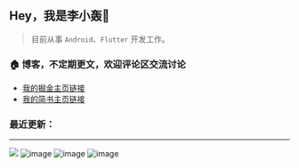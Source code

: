 ## Hey，我是李小轰🔅

> 目前从事 `Android`、`Flutter` 开发工作。

### 🏠 博客，不定期更文，欢迎评论区交流讨论

+ [我的掘金主页链接](https://juejin.cn/user/3157453124930039) 
+ [我的简书主页链接](https://www.jianshu.com/u/5730e5049f21) 

### 最近更新：

<!-- BLOG-POST-LIST:START -->

<!-- BLOG-POST-LIST:END -->

***
![](https://img.shields.io/badge/Android-3DDC84?style=for-the-badge&logo=android&logoColor=white) ![image](https://img.shields.io/badge/Dart-0175C2?style=for-the-badge&logo=dart&logoColor=white) ![image](https://img.shields.io/badge/Kotlin-0095D5?&style=for-the-badge&logo=kotlin&logoColor=white) ![image](https://img.shields.io/badge/Flutter-02569B?style=for-the-badge&logo=flutter&logoColor=white) 

